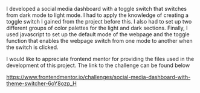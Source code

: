 I developed a social media dashboard with a toggle switch that switches from dark mode to light mode. I had to apply the knowledge of creating a toggle switch I gained from the project before this. I also had to set up two different groups of color palettes for the light and dark sections. Finally, I used javascript to set up the default mode of the webpage and the toggle function that enables the webpage switch from one mode to another when the switch is clicked.

I would like to appreciate frontend mentor for providing the files used in the development of this project. The link to the challenge can be found below

https://www.frontendmentor.io/challenges/social-media-dashboard-with-theme-switcher-6oY8ozp_H

